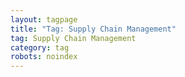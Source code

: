 ```yaml
---
layout: tagpage
title: "Tag: Supply Chain Management"
tag: Supply Chain Management
category: tag
robots: noindex
---
```

